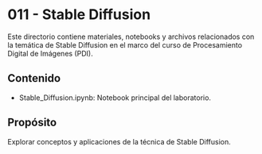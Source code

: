 # 011 - Stable Diffusion

Este directorio contiene materiales, notebooks y archivos relacionados con la temática de Stable Diffusion en el marco del curso de Procesamiento Digital de Imágenes (PDI).

## Contenido

- Stable_Diffusion.ipynb: Notebook principal del laboratorio.

## Propósito

Explorar conceptos y aplicaciones de la técnica de Stable Diffusion.
